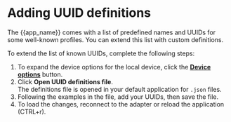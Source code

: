# Adding UUID definitions

The {{app_name}} comes with a list of predefined names and UUIDs for some well-known profiles. You can extend this list with custom definitions.

To extend the list of known UUIDs, complete the following steps:

1. To expand the device options for the local device, click the [**Device options**](./overview_and_ui.md#device-options) button.
2. Click **Open UUID definitions file**.</br>
   The definitions file is opened in your default application for `.json` files.
3. Following the examples in the file, add your UUIDs, then save the file.
4. To load the changes, reconnect to the adapter or reload the application (CTRL+r).
